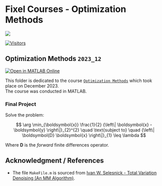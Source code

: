 # Fixel Courses - Optimization Methods

[![](./FixelAlgorithmsLogo.png)](https://fixelalgorithms.gitlab.io/)

[![Visitors](https://hits.seeyoufarm.com/api/count/incr/badge.svg?url=https%3A%2F%2Fgithub.com%2FRoyiAvital%2FStackExchangeCodes&count_bg=%2379C83D&title_bg=%23555555&icon=&icon_color=%23E7E7E7&title=Visitors+%28Daily+%2F+Total%29&edge_flat=false)](https://github.com/FixelAlgorithmsTeam/FixelCourses)

## Optimization Methods `2023_12`

[![Open in MATLAB Online](https://www.mathworks.com/images/responsive/global/open-in-matlab-online.svg)](https://matlab.mathworks.com/open/github/v1?repo=FixelAlgorithmsTeam/FixelCourses)

This folder is dedicated to the course [`Optimization Methods`](https://fixelalgorithms.gitlab.io/courses/optimizationmethods) which took place on December 2023.  
The course was conducted in MATLAB.

### Final Project

Solve the problem:

$$ \arg \min_{\boldsymbol{x}} \frac{1}{2} {\left\| \boldsymbol{x} - \boldsymbol{y} \right\|}_{2}^{2} \quad \text{subject to} \quad {\left\| \boldsymbol{D} \boldsymbol{x} \right\|}_{1} \leq \lambda $$

Where $\boldsymbol{D}$ is the _forward_ finite differences operator.

## Acknowledgment / References

 - The file `MakeFile.m` is sourced from [Ivan W. Selesnick - Total Variation Denoising (An MM Algorithm)](https://eeweb.engineering.nyu.edu/iselesni/lecture_notes/TVDmm).
